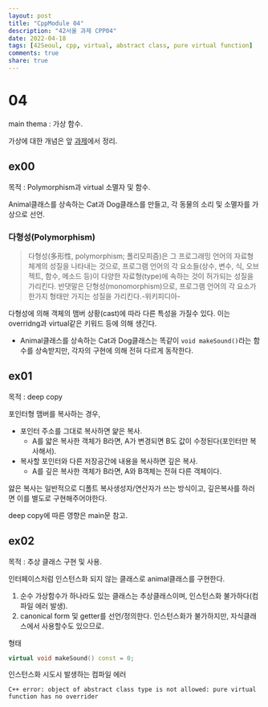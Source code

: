 ```yaml
---
layout: post
title: "CppModule 04"
description: "42서울 과제 CPP04"
date: 2022-04-18
tags: [42Seoul, cpp, virtual, abstract class, pure virtual function]
comments: true
share: true
---
```


# 04
main thema : 가상 함수.

가상에 대한 개념은 앞 [과제](/_posts\2022-05-15-CppModule03.md)에서 정리.

## ex00
목적 : Polymorphism과 virtual 소멸자 및 함수.

Animal클래스를 상속하는 Cat과 Dog클래스를 만들고, 각 동물의 소리 및 소멸자를 가상으로 선언.

### 다형성(Polymorphism)
> 다형성(多形性, polymorphism; 폴리모피즘)은 그 프로그래밍 언어의 자료형 체계의 성질을 나타내는 것으로, 프로그램 언어의 각 요소들(상수, 변수, 식, 오브젝트, 함수, 메소드 등)이 다양한 자료형(type)에 속하는 것이 허가되는 성질을 가리킨다. 반댓말은 단형성(monomorphism)으로, 프로그램 언어의 각 요소가 한가지 형태만 가지는 성질을 가리킨다.-위키피디아-

다형성에 의해 객체의 맴버 상황(cast)에 따라 다른 특성을 가질수 있다. 이는 overridng과 virtual같은 키워드 등에 의해 생긴다.
 - Animal클래스를 상속하는 Cat과 Dog클래스는 똑같이 `void makeSound()`라는 함수를 상속받지만, 각자의 구현에 의해 전혀 다르게 동작한다.

## ex01
목적 : deep copy

포인터형 맴버를 복사하는 경우, 
 - 포인터 주소를 그대로 복사하면 얉은 복사.
    - A를 얇은 복사한 객체가 B라면, A가 변경되면 B도 값이 수정된다(포인터만 복사해서). 
 - 복사할 포인터와 다른 저장공간에 내용을 복사하면 깊은 복사.
    - A를 깊은 복사한 객체가 B라면, A와 B객체는 전혀 다른 객체이다.


얋은 복사는 일반적으로 디폴트 복사생성자/연산자가 쓰는 방식이고, 깊은복사를 하러면 이를 별도로 구현해주어야한다.

deep copy에 따른 영향은 main문 참고.

## ex02
목적 : 추상 클래스 구현 및 사용.

인터페이스처럼 인스턴스화 되지 않는 클래스로 animal클래스를 구현한다.
1. 순수 가상함수가 하나라도 있는 클래스는 추상클래스이며, 인스턴스화 불가하다(컴파일 에러 발생).
2. canonical form 및 getter를 선언/정의한다. 인스턴스화가 불가하지만, 자식클래스에서 사용할수도 있으므로.

형태
```cpp
virtual void makeSound() const = 0;
```

인스턴스화 시도시 발생하는 컴파일 에러
```
C++ error: object of abstract class type is not allowed: pure virtual function has no overrider
```